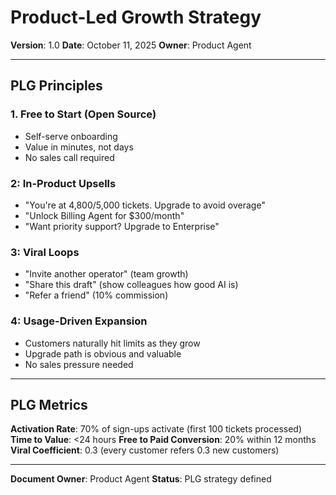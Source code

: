 # Product-Led Growth Strategy

**Version**: 1.0
**Date**: October 11, 2025
**Owner**: Product Agent

---

## PLG Principles

### 1. Free to Start (Open Source)
- Self-serve onboarding
- Value in minutes, not days
- No sales call required

### 2: In-Product Upsells
- "You're at 4,800/5,000 tickets. Upgrade to avoid overage"
- "Unlock Billing Agent for $300/month"
- "Want priority support? Upgrade to Enterprise"

### 3: Viral Loops
- "Invite another operator" (team growth)
- "Share this draft" (show colleagues how good AI is)
- "Refer a friend" (10% commission)

### 4: Usage-Driven Expansion
- Customers naturally hit limits as they grow
- Upgrade path is obvious and valuable
- No sales pressure needed

---

## PLG Metrics

**Activation Rate**: 70% of sign-ups activate (first 100 tickets processed)
**Time to Value**: <24 hours
**Free to Paid Conversion**: 20% within 12 months
**Viral Coefficient**: 0.3 (every customer refers 0.3 new customers)

---

**Document Owner**: Product Agent
**Status**: PLG strategy defined

